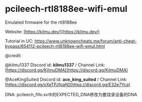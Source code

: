 # pcileech-rtl8188ee-wifi-emul
Emulated firmware for the rtl8188ee

Website: [https://kilmu.dev/](https://kilmu.dev/)

Tutorial in UC:
https://www.unknowncheats.me/forum/anti-cheat-bypass/654112-pcileech-rtl8188ee-wifi-emul.html

@credit  

@kilmu1337 Discord id: **kilmu1337** / Channel Link:[https://discord.gg/KilmuDMA](https://discord.gg/KilmuDMA)  

@AceKingSuited     Discord id: **ace_king_suited** / Channel Link: [https://discord.gg/sXeTPJfpaN](https://discord.gg/E32e7Yca)



DNA:
pcileech_fifo.sv中的EXPECTED_DNA修改为要烧录设备的DNA